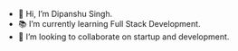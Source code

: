 - 👋 Hi, I’m Dipanshu Singh.
- 📚 I’m currently learning Full Stack Development.
- 💞️ I’m looking to collaborate on startup and development.
